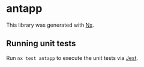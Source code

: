 # antapp

This library was generated with [Nx](https://nx.dev).

## Running unit tests

Run `nx test antapp` to execute the unit tests via [Jest](https://jestjs.io).
